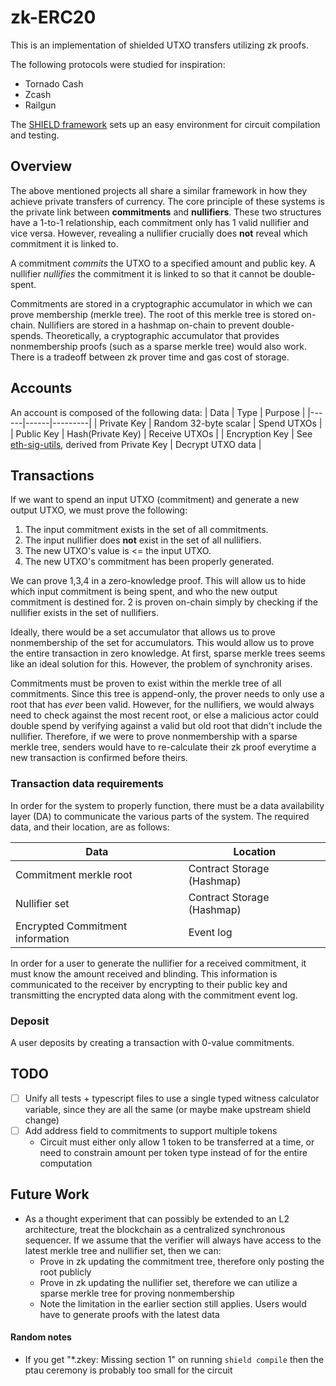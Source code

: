 # zk-ERC20

This is an implementation of shielded UTXO transfers utilizing zk proofs.

The following protocols were studied for inspiration:

- Tornado Cash
- Zcash
- Railgun

The [SHIELD framework](https://github.com/xorddotcom/SHIELD) sets up an easy environment for circuit compilation and testing.

## Overview

The above mentioned projects all share a similar framework in how they achieve private transfers of currency. The core principle of these systems is the private link between **commitments** and **nullifiers**. These two structures have a 1-to-1 relationship, each commitment only has 1 valid nullifier and vice versa. However, revealing a nullifier crucially does **not** reveal which commitment it is linked to.

A commitment _commits_ the UTXO to a specified amount and public key.
A nullifier _nullifies_ the commitment it is linked to so that it cannot be double-spent.

Commitments are stored in a cryptographic accumulator in which we can prove membership (merkle tree). The root of this merkle tree is stored on-chain.
Nullifiers are stored in a hashmap on-chain to prevent double-spends. Theoretically, a cryptographic accumulator that provides nonmembership proofs (such as a sparse merkle tree) would also work. There is a tradeoff between zk prover time and gas cost of storage.

## Accounts

An account is composed of the following data:
| Data | Type | Purpose |
|------|------|---------|
| Private Key | Random 32-byte scalar | Spend UTXOs |
| Public Key | Hash(Private Key) | Receive UTXOs |
| Encryption Key | See [eth-sig-utils](https://github.com/MetaMask/eth-sig-util/blob/31c4539/src/encryption.ts#L239), derived from Private Key | Decrypt UTXO data |

## Transactions

If we want to spend an input UTXO (commitment) and generate a new output UTXO, we must prove the following:

1. The input commitment exists in the set of all commitments.
2. The input nullifier does **not** exist in the set of all nullifiers.
3. The new UTXO's value is <= the input UTXO.
4. The new UTXO's commitment has been properly generated.

We can prove 1,3,4 in a zero-knowledge proof. This will allow us to hide which input commitment is being spent, and who the new output commitment is destined for.
2 is proven on-chain simply by checking if the nullifier exists in the set of nullifiers.

Ideally, there would be a set accumulator that allows us to prove nonmembership of the set for accumulators. This would allow us to prove the entire transaction in zero knowledge. At first, sparse merkle trees seems like an ideal solution for this. However, the problem of synchronity arises.

Commitments must be proven to exist within the merkle tree of all commitments. Since this tree is append-only, the prover needs to only use a root that has _ever_ been valid. However, for the nullifiers, we would always need to check against the most recent root, or else a malicious actor could double spend by verifying against a valid but old root that didn't include the nullifier. Therefore, if we were to prove nonmembership with a sparse merkle tree, senders would have to re-calculate their zk proof everytime a new transaction is confirmed before theirs.

### Transaction data requirements

In order for the system to properly function, there must be a data availability layer (DA) to communicate the various parts of the system. The required data, and their location, are as follows:

| Data                             | Location                   |
| -------------------------------- | -------------------------- |
| Commitment merkle root           | Contract Storage (Hashmap) |
| Nullifier set                    | Contract Storage (Hashmap) |
| Encrypted Commitment information | Event log                  |

In order for a user to generate the nullifier for a received commitment, it must know the amount received and blinding. This information is communicated to the receiver by encrypting to their public key and transmitting the encrypted data along with the commitment event log.

### Deposit

A user deposits by creating a transaction with 0-value commitments.

## TODO

- [ ] Unify all tests + typescript files to use a single typed witness calculator variable, since they are all the same (or maybe make upstream shield change)
- [ ] Add address field to commitments to support multiple tokens
  - Circuit must either only allow 1 token to be transferred at a time, or need to constrain amount per token type instead of for the entire computation

## Future Work

- As a thought experiment that can possibly be extended to an L2 architecture, treat the blockchain as a centralized synchronous sequencer. If we assume that the verifier will always have access to the latest merkle tree and nullifier set, then we can:
  - Prove in zk updating the commitment tree, therefore only posting the root publicly
  - Prove in zk updating the nullifier set, therefore we can utilize a sparse merkle tree for proving nonmembership
  - Note the limitation in the earlier section still applies. Users would have to generate proofs with the latest data

#### Random notes

- If you get "\*.zkey: Missing section 1" on running `shield compile` then the ptau ceremony is probably too small for the circuit
